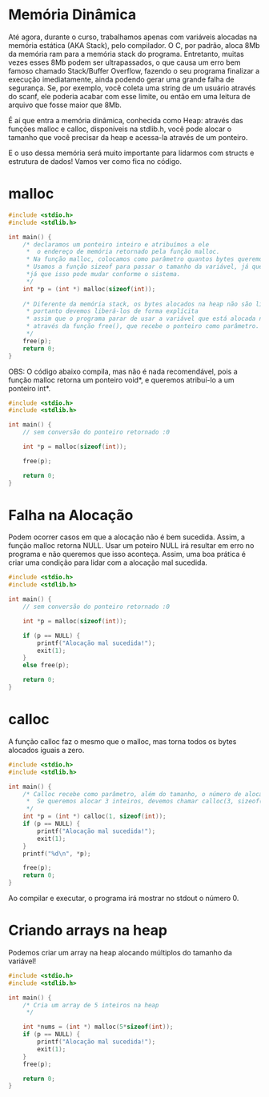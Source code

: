 # Memória Dinâmica

Até agora, durante o curso, trabalhamos apenas com variáveis alocadas na memória estática (AKA Stack), pelo compilador.
O C, por padrão, aloca 8Mb da memória ram para a memória stack do programa. Entretanto, muitas vezes esses 8Mb podem ser
ultrapassados, o que causa um erro bem famoso chamado Stack/Buffer Overflow, fazendo o seu programa finalizar a execução imediatamente, ainda podendo gerar uma grande falha de segurança. 
Se, por exemplo, você coleta uma string de um usuário através do scanf, ele poderia acabar com esse limite,
ou então em uma leitura de arquivo que fosse maior que 8Mb. 

É aí que entra a memória dinâmica, conhecida como Heap: através das funções malloc e calloc, disponíveis na stdlib.h, você pode alocar o tamanho que você precisar da heap e
acessa-la através de um ponteiro. 

E o uso dessa memória será muito importante para lidarmos com structs e estrutura de dados! 
Vamos ver como fica no código.

# malloc
```c
#include <stdio.h>
#include <stdlib.h>

int main() {
	/* declaramos um ponteiro inteiro e atribuímos a ele
	 *  o endereço de memória retornado pela função malloc.
	 * Na função malloc, colocamos como parâmetro quantos bytes queremos alocar na heap.
	 * Usamos a função sizeof para passar o tamanho da variável, já que não podemos ter certeza do tamanho de cada variável, 
	 *já que isso pode mudar conforme o sistema.
	 */
	int *p = (int *) malloc(sizeof(int));
	
	/* Diferente da memória stack, os bytes alocados na heap não são liberados ao finalizar o programa,
	 * portanto devemos liberá-los de forma explícita
	 * assim que o programa parar de usar a variável que está alocada na heap,
	 * através da função free(), que recebe o ponteiro como parâmetro.
	 */
	free(p);
	return 0;
}

```
OBS:
O código abaixo compila, mas não é nada recomendável, pois
a função malloc retorna um ponteiro void*, e queremos atribuí-lo a
um ponteiro int*.
```c
#include <stdio.h>
#include <stdlib.h>

int main() {
	// sem conversão do ponteiro retornado :0

	int *p = malloc(sizeof(int));

	free(p);

	return 0;
}
```
# Falha na Alocação
Podem ocorrer casos em que a alocação não é bem sucedida. Assim, a função malloc retorna NULL.
Usar um poteiro NULL irá resultar em erro no programa e não queremos que isso aconteça.
Assim, uma boa prática é criar uma condição para lidar com a alocação mal sucedida.
```c
#include <stdio.h>
#include <stdlib.h>

int main() {
	// sem conversão do ponteiro retornado :0

	int *p = malloc(sizeof(int));

	if (p == NULL) {
		printf("Alocação mal sucedida!");
		exit(1);
	}
	else free(p);

	return 0;
}
```
# calloc
A função calloc faz o mesmo que o malloc, mas torna todos os bytes alocados iguais a zero.

```c
#include <stdio.h>
#include <stdlib.h>

int main() {
	/* Calloc recebe como parâmetro, além do tamanho, o número de alocações. 
	 *  Se queremos alocar 3 inteiros, devemos chamar calloc(3, sizeof(int))
	 */
	int *p = (int *) calloc(1, sizeof(int));
	if (p == NULL) {
		printf("Alocação mal sucedida!");
		exit(1);
	}
	printf("%d\n", *p);

	free(p);
	return 0;
}
```
Ao compilar e executar, o programa irá mostrar no stdout o número 0.

# Criando arrays na heap 
Podemos criar um array na heap alocando múltiplos do tamanho da variável!

```c
#include <stdio.h>
#include <stdlib.h>

int main() {
	/* Cria um array de 5 inteiros na heap
	 */

	int *nums = (int *) malloc(5*sizeof(int));
	if (p == NULL) {
		printf("Alocação mal sucedida!");
		exit(1);
	}
	free(p);

	return 0;
}
```

